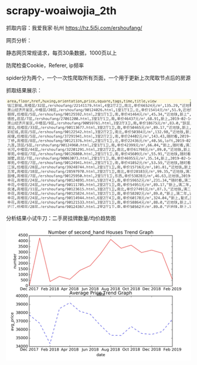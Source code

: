 # scrapy-woaiwojia_2th
抓取内容：我爱我家·杭州 https://hz.5i5j.com/ershoufang/

网页分析：

静态网页常规请求，每页30条数据，1000页以上

防爬检查Cookie，Referer, ip频率

spider分为两个，一个一次性爬取所有页面，一个用于更新上次爬取节点后的房源

抓取结果展示：

![Image text](https://github.com/Bigbenen/scrapy-woaiwojia_2th/blob/master/a.png)

分析结果小试牛刀：二手房挂牌数量/均价趋势图
![Image text](https://github.com/Bigbenen/scrapy-woaiwojia_2th/blob/master/20190215.jpg)
